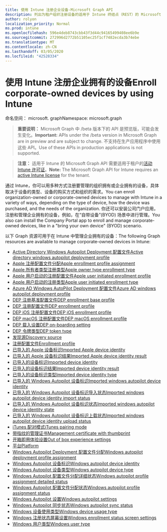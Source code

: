 ```yaml
---
title: 使用 Intune 注册企业设备-Microsoft Graph API
description: 列出为租户组织注册设备的适用于 Intune 终结点（REST）的 Microsoft Graph API。
author: rolyon
localization_priority: Normal
ms.prod: intune
ms.openlocfilehash: 596e4deb8743cbb43f3d44c94165499408ee6b9e
ms.sourcegitcommit: 272996d2772b51105ec25f1cf7482ecda3b74ebe
ms.translationtype: MT
ms.contentlocale: zh-CN
ms.lasthandoff: 03/05/2020
ms.locfileid: "42528334"
---
```

# <a name="enroll-corporate-owned-devices-by-using-intune"></a><span data-ttu-id="b386e-103">使用 Intune 注册企业拥有的设备</span><span class="sxs-lookup"><span data-stu-id="b386e-103">Enroll corporate-owned devices by using Intune</span></span>

<span data-ttu-id="b386e-104">命名空间： microsoft. graph</span><span class="sxs-lookup"><span data-stu-id="b386e-104">Namespace: microsoft.graph</span></span>

> <span data-ttu-id="b386e-105">**重要说明：** Microsoft Graph 中 /beta 版本下的 API 是预览版，可能会发生变化。</span><span class="sxs-lookup"><span data-stu-id="b386e-105">**Important:** APIs under the /beta version in Microsoft Graph are in preview and are subject to change.</span></span> <span data-ttu-id="b386e-106">不支持在生产应用程序中使用这些 API。</span><span class="sxs-lookup"><span data-stu-id="b386e-106">Use of these APIs in production applications is not supported.</span></span>

> <span data-ttu-id="b386e-107">**注意：** 适用于 Intune 的 Microsoft Graph API 需要适用于租户的[活动 Intune 许可证](https://go.microsoft.com/fwlink/?linkid=839381)。</span><span class="sxs-lookup"><span data-stu-id="b386e-107">**Note:** The Microsoft Graph API for Intune requires an [active Intune license](https://go.microsoft.com/fwlink/?linkid=839381) for the tenant.</span></span>

<span data-ttu-id="b386e-108">通过 Intune，你可以用多种方式注册要管理的组织拥有或企业拥有的设备，具体取决于设备的类型、设备的购买方式和组织的需求。</span><span class="sxs-lookup"><span data-stu-id="b386e-108">You can enroll organization-owned or corporate-owned devices to manage with Intune in a variety of ways, depending on the type of device, how the device was purchased, and the needs of the organization.</span></span> <span data-ttu-id="b386e-109">你还可以安装公司门户应用，注册和管理企业拥有的设备，例如，在“自带设备”(BYOD) 场景中进行管理。</span><span class="sxs-lookup"><span data-stu-id="b386e-109">You also can install the Company Portal app to enroll and manage corporate-owned devices, like in a "bring your own device" (BYOD) scenario.</span></span>

<span data-ttu-id="b386e-110">以下 Graph 资源可用于在 Intune 中管理企业拥有的设备：</span><span class="sxs-lookup"><span data-stu-id="b386e-110">The following Graph resources are available to manage corporate-owned devices in Intune:</span></span>

- [<span data-ttu-id="b386e-111">Active Directory Windows Autopilot Deployment 配置文件</span><span class="sxs-lookup"><span data-stu-id="b386e-111">Active directory windows autopilot deployment profile</span></span>](intune-enrollment-activedirectorywindowsautopilotdeploymentprofile.md)
- [<span data-ttu-id="b386e-112">Apple 注册配置文件分配</span><span class="sxs-lookup"><span data-stu-id="b386e-112">Apple enrollment profile assignment</span></span>](intune-enrollment-appleenrollmentprofileassignment.md)
- [<span data-ttu-id="b386e-113">Apple 所有者类型注册类型</span><span class="sxs-lookup"><span data-stu-id="b386e-113">Apple owner type enrollment type</span></span>](intune-enrollment-appleownertypeenrollmenttype.md)
- [<span data-ttu-id="b386e-114">Apple 用户启动的注册配置文件</span><span class="sxs-lookup"><span data-stu-id="b386e-114">Apple user initiated enrollment profile</span></span>](intune-enrollment-appleuserinitiatedenrollmentprofile.md)
- [<span data-ttu-id="b386e-115">Apple 用户启动的注册类型</span><span class="sxs-lookup"><span data-stu-id="b386e-115">Apple user initiated enrollment type</span></span>](intune-enrollment-appleuserinitiatedenrollmenttype.md)
- [<span data-ttu-id="b386e-116">Azure AD Windows AutoPilot Deployment 配置文件</span><span class="sxs-lookup"><span data-stu-id="b386e-116">Azure AD windows autopilot deployment profile</span></span>](intune-enrollment-azureadwindowsautopilotdeploymentprofile.md)
- [<span data-ttu-id="b386e-117">DEP 注册基准配置文件</span><span class="sxs-lookup"><span data-stu-id="b386e-117">DEP enrollment base profile</span></span>](intune-enrollment-depenrollmentbaseprofile.md)
- [<span data-ttu-id="b386e-118">DEP 注册配置文件</span><span class="sxs-lookup"><span data-stu-id="b386e-118">DEP enrollment profile</span></span>](intune-enrollment-depenrollmentprofile.md)
- [<span data-ttu-id="b386e-119">DEP iOS 注册配置文件</span><span class="sxs-lookup"><span data-stu-id="b386e-119">DEP iOS enrollment profile</span></span>](intune-enrollment-depiosenrollmentprofile.md)
- [<span data-ttu-id="b386e-120">DEP macOS 注册配置文件</span><span class="sxs-lookup"><span data-stu-id="b386e-120">DEP macOS enrollment profile</span></span>](intune-enrollment-depmacosenrollmentprofile.md)
- [<span data-ttu-id="b386e-121">DEP 载入设置</span><span class="sxs-lookup"><span data-stu-id="b386e-121">DEP on-boarding setting</span></span>](intune-enrollment-deponboardingsetting.md)
- [<span data-ttu-id="b386e-122">DEP 令牌类型</span><span class="sxs-lookup"><span data-stu-id="b386e-122">DEP token type</span></span>](intune-enrollment-deptokentype.md)
- [<span data-ttu-id="b386e-123">发现源</span><span class="sxs-lookup"><span data-stu-id="b386e-123">Discovery source</span></span>](intune-enrollment-discoverysource.md)
- [<span data-ttu-id="b386e-124">注册配置文件</span><span class="sxs-lookup"><span data-stu-id="b386e-124">Enrollment profile</span></span>](intune-enrollment-enrollmentprofile.md)
- [<span data-ttu-id="b386e-125">已导入的 Apple 设备标识</span><span class="sxs-lookup"><span data-stu-id="b386e-125">Imported Apple device identity</span></span>](intune-enrollment-importedappledeviceidentity.md)
- [<span data-ttu-id="b386e-126">已导入的 Apple 设备标识结果</span><span class="sxs-lookup"><span data-stu-id="b386e-126">Imported Apple device identity result</span></span>](intune-enrollment-importedappledeviceidentityresult.md)
- [<span data-ttu-id="b386e-127">已导入的设备标识</span><span class="sxs-lookup"><span data-stu-id="b386e-127">Imported device identity</span></span>](intune-enrollment-importeddeviceidentity.md)
- [<span data-ttu-id="b386e-128">已导入的设备标识结果</span><span class="sxs-lookup"><span data-stu-id="b386e-128">Imported device identity result</span></span>](intune-enrollment-importeddeviceidentityresult.md)
- [<span data-ttu-id="b386e-129">已导入的设备标识类型</span><span class="sxs-lookup"><span data-stu-id="b386e-129">Imported device identity type</span></span>](intune-enrollment-importeddeviceidentitytype.md)
- [<span data-ttu-id="b386e-130">已导入的 Windows Autopilot 设备标识</span><span class="sxs-lookup"><span data-stu-id="b386e-130">Imported windows autopilot device identity</span></span>](intune-enrollment-importedwindowsautopilotdeviceidentity.md)
- [<span data-ttu-id="b386e-131">已导入的 Windows Autopilot 设备标识导入状态</span><span class="sxs-lookup"><span data-stu-id="b386e-131">Imported windows autopilot device identity import status</span></span>](intune-enrollment-importedwindowsautopilotdeviceidentityimportstatus.md)
- [<span data-ttu-id="b386e-132">已导入的 Windows Autopilot 设备标识状态</span><span class="sxs-lookup"><span data-stu-id="b386e-132">Imported windows autopilot device identity state</span></span>](intune-enrollment-importedwindowsautopilotdeviceidentitystate.md)
- [<span data-ttu-id="b386e-133">已导入的 Windows Autopilot 设备标识上载状态</span><span class="sxs-lookup"><span data-stu-id="b386e-133">Imported windows autopilot device identity upload status</span></span>](intune-enrollment-importedwindowsautopilotdeviceidentityuploadstatus.md)
- [<span data-ttu-id="b386e-134">iTunes 配对模式</span><span class="sxs-lookup"><span data-stu-id="b386e-134">iTunes pairing mode</span></span>](intune-enrollment-itunespairingmode.md)
- [<span data-ttu-id="b386e-135">带指纹的管理证书</span><span class="sxs-lookup"><span data-stu-id="b386e-135">Management certificate with thumbprint</span></span>](intune-enrollment-managementcertificatewiththumbprint.md)
- [<span data-ttu-id="b386e-136">开箱即用体验设置</span><span class="sxs-lookup"><span data-stu-id="b386e-136">Out of box experience settings</span></span>](intune-enrollment-outofboxexperiencesettings.md)
- [<span data-ttu-id="b386e-137">平台</span><span class="sxs-lookup"><span data-stu-id="b386e-137">Platform</span></span>](intune-enrollment-platform.md)
- [<span data-ttu-id="b386e-138">Windows Autopilot Deployment 配置文件分配</span><span class="sxs-lookup"><span data-stu-id="b386e-138">Windows autopilot deployment profile assignment</span></span>](intune-enrollment-windowsautopilotdeploymentprofileassignment.md)
- [<span data-ttu-id="b386e-139">Windows Autopilot 设备标识</span><span class="sxs-lookup"><span data-stu-id="b386e-139">Windows autopilot device identity</span></span>](intune-enrollment-windowsautopilotdeviceidentity.md)
- [<span data-ttu-id="b386e-140">Windows Autopilot 设备类型</span><span class="sxs-lookup"><span data-stu-id="b386e-140">Windows autopilot device type</span></span>](intune-enrollment-windowsautopilotdevicetype.md)
- [<span data-ttu-id="b386e-141">Windows Autopilot 配置文件分配详细状态</span><span class="sxs-lookup"><span data-stu-id="b386e-141">Windows autopilot profile assignment detailed status</span></span>](intune-enrollment-windowsautopilotprofileassignmentdetailedstatus.md)
- [<span data-ttu-id="b386e-142">Windows Autopilot 配置文件分配状态</span><span class="sxs-lookup"><span data-stu-id="b386e-142">Windows autopilot profile assignment status</span></span>](intune-enrollment-windowsautopilotprofileassignmentstatus.md)
- [<span data-ttu-id="b386e-143">Windows Autopilot 设置</span><span class="sxs-lookup"><span data-stu-id="b386e-143">Windows autopilot settings</span></span>](intune-enrollment-windowsautopilotsettings.md)
- [<span data-ttu-id="b386e-144">Windows Autopilot 同步状态</span><span class="sxs-lookup"><span data-stu-id="b386e-144">Windows autopilot sync status</span></span>](intune-enrollment-windowsautopilotsyncstatus.md)
- [<span data-ttu-id="b386e-145">Windows 设备使用类型</span><span class="sxs-lookup"><span data-stu-id="b386e-145">Windows device usage type</span></span>](intune-enrollment-windowsdeviceusagetype.md)
- [<span data-ttu-id="b386e-146">Windows 注册状态屏幕设置</span><span class="sxs-lookup"><span data-stu-id="b386e-146">Windows enrollment status screen settings</span></span>](intune-enrollment-windowsenrollmentstatusscreensettings.md)
- [<span data-ttu-id="b386e-147">Windows 用户类型</span><span class="sxs-lookup"><span data-stu-id="b386e-147">Windows user type</span></span>](intune-enrollment-windowsusertype.md)

